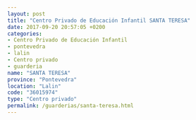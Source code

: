 ```yaml
---
layout: post
title: "Centro Privado de Educación Infantil SANTA TERESA"
date: 2017-09-20 20:57:05 +0200
categories:
- Centro Privado de Educación Infantil
- pontevedra
- lalin
- Centro privado
- guarderia
name: "SANTA TERESA"
province: "Pontevedra"
location: "Lalin"
code: "36015974"
type: "Centro privado"
permalink: /guarderias/santa-teresa.html
---
```

